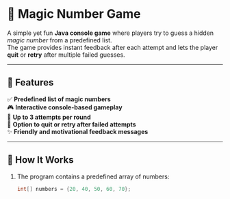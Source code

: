 # 🎯 Magic Number Game

A simple yet fun **Java console game** where players try to guess a hidden *magic number* from a predefined list.  
The game provides instant feedback after each attempt and lets the player **quit** or **retry** after multiple failed guesses.

---

## 🧩 Features

✅ **Predefined list of magic numbers**  
🎮 **Interactive console-based gameplay**  
🔁 **Up to 3 attempts per round**  
🚪 **Option to quit or retry after failed attempts**  
✨ **Friendly and motivational feedback messages**

---

## 🧠 How It Works

1. The program contains a predefined array of numbers:
   ```java
   int[] numbers = {20, 40, 50, 60, 70};
